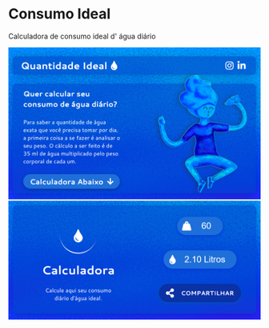 # Consumo Ideal
Calculadora de consumo ideal d' água diário

![](Assets/screenshot1.png)
![](Assets/screenshot2.png)

